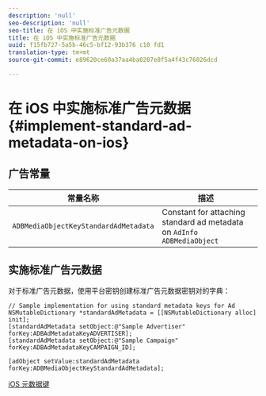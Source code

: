 ```yaml
---
description: 'null'
seo-description: 'null'
seo-title: 在 iOS 中实施标准广告元数据
title: 在 iOS 中实施标准广告元数据
uuid: f15fb727-5a5b-46c5-bf12-93b376 c10 fd1
translation-type: tm+mt
source-git-commit: e89620ce60a37aa4ba0207e8f5a4f43c76026dcd

---
```



# 在 iOS 中实施标准广告元数据{#implement-standard-ad-metadata-on-ios}

## 广告常量

| 常量名称 | 描述   |
|---|---|
| `ADBMediaObjectKeyStandardAdMetadata` | Constant for attaching standard ad metadata on `AdInfo ADBMediaObject` |

## 实施标准广告元数据

对于标准广告元数据，使用平台密钥创建标准广告元数据密钥对的字典：

```
// Sample implementation for using standard metadata keys for Ad 
NSMutableDictionary *standardAdMetadata = [[NSMutableDictionary alloc] init]; 
[standardAdMetadata setObject:@"Sample Advertiser" forKey:ADBAdMetadataKeyADVERTISER]; 
[standardAdMetadata setObject:@"Sample Campaign" forKey:ADBAdMetadataKeyCAMPAIGN_ID]; 
 
[adObject setValue:standardAdMetadata forKey:ADBMediaObjectKeyStandardAdMetadata];
```

[iOS 元数据键](/help/sdk-implement/track-av-playback/impl-std-metadata/ios-metadata-keys.md)
